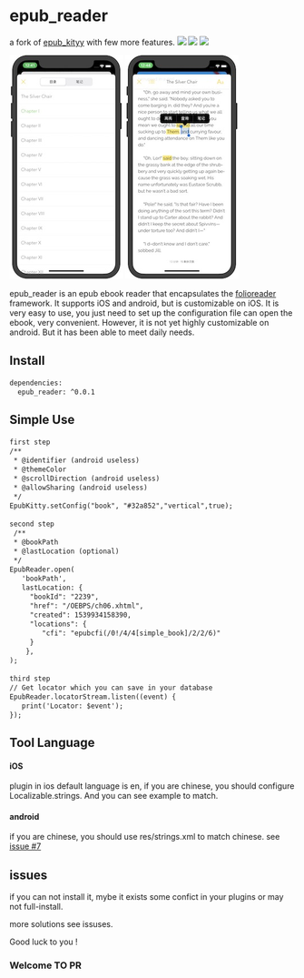 # epub_reader

a fork of [epub_kityy](https://github.com/451518849/epub_kitty) with few more features.
![](https://img.shields.io/badge/build-passing-brightgreen)
![](https://img.shields.io/badge/version-0.0.1-orange)
![](https://img.shields.io/badge/platform-flutter-lightgrey)


![](1.jpeg)
![](2.jpeg)


epub_reader is an epub ebook reader that encapsulates the [folioreader](https://folioreader.github.io/FolioReaderKit/) framework.
  It supports iOS and android, but is customizable on iOS. 
  It is very easy to use, you just need to set up the configuration file can open the ebook, very convenient.
  However, it is not yet highly customizable on android.
  But it has been able to meet daily needs.

## Install
	dependencies:
	  epub_reader: ^0.0.1

## Simple Use
   
    first step
    /**
     * @identifier (android useless)
     * @themeColor
     * @scrollDirection (android useless)
     * @allowSharing (android useless)
     */
    EpubKitty.setConfig("book", "#32a852","vertical",true);
    
    second step
	 /**
	 * @bookPath
	 * @lastLocation (optional)
	 */
	EpubReader.open(
	   'bookPath',
	   lastLocation: {
         "bookId": "2239",
         "href": "/OEBPS/ch06.xhtml",
         "created": 1539934158390,
         "locations": {
            "cfi": "epubcfi(/0!/4/4[simple_book]/2/2/6)"
         }
        },
	);
	
	third step
	// Get locator which you can save in your database
	EpubReader.locatorStream.listen((event) {
       print('Locator: $event');
    });

## Tool Language
#### iOS
plugin in ios default language is en, if you are chinese, you should configure Localizable.strings. And you can see example to match.

#### android
if you are chinese, you should use res/strings.xml to match chinese. see [issue #7](https://github.com/451518849/epub_kitty/issues/7)

## issues
if you can not install it, mybe it exists some confict in your plugins or may not full-install.

more solutions see issuses.

Good luck to you !

### Welcome TO PR
	
